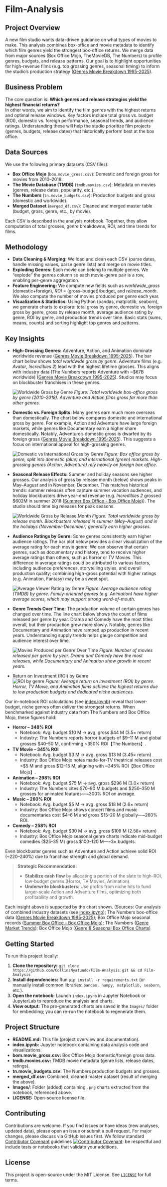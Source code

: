 # Film-Analysis

## Project Overview  
A new film studio wants data-driven guidance on what types of movies to make. This analysis combines box-office and movie metadata to identify which film genres yield the strongest box-office returns. We merge data from major sources (Box Office Mojo, TheMovieDB, The Numbers) to profile genres, budgets, and release patterns. Our goal is to highlight opportunities for high-revenue films (e.g. top grossing genres, seasonal timing) to inform the studio’s production strategy ([Genres Movie Breakdown 1995-2025](https://www.the-numbers.com/market/genres#:~:text=1%20Adventure%201%2C202%20%2467%2C192%2C872%2C334%209%2C235%2C222%2C219,17)).

## Business Problem  
The core question is: **Which genres and release strategies yield the highest financial returns?**  
In other words, we aim to identify the film genres with the highest returns and optimal release windows. Key factors include total gross vs. budget (ROI), domestic vs. foreign performance, seasonal trends, and audience ratings. Understanding these will help the studio prioritize film projects (genres, budgets, release dates) that historically perform best at the box office.

## Data Sources  
We use the following primary datasets (CSV files):  
- **Box Office Mojo** (`bom.movie_gross.csv`): Domestic and foreign gross for movies from 2010–2018.  
- **The Movie Database (TMDB)** (`tmdb.movies.csv`): Metadata on movies (genres, release dates, popularity, etc.).  
- **The Numbers** (`tn.movie_budgets.csv`): Production budgets and gross (domestic and worldwide).  
- **Merged Dataset** (`merged_df.csv`): Cleaned and merged master table (budget, gross, genre, etc., by movie).  

Each CSV is described in the analysis notebook. Together, they allow computation of total grosses, genre breakdowns, ROI, and time trends for films.

## Methodology  
- **Data Cleaning & Merging:** We load and clean each CSV (parse dates, handle missing values, parse genre lists) and merge on movie titles.  
- **Exploding Genres:** Each movie can belong to multiple genres. We “explode” the genres column so each movie-genre pair is a row, enabling per-genre aggregation.  
- **Feature Engineering:** We compute new fields such as *worldwide_gross* (domestic+foreign), *ROI* = (gross–budget)/budget, and *release_month*. We also compute the number of movies produced per genre each year.  
- **Visualization & Statistics:** Using Python (pandas, matplotlib, seaborn), we generate charts to explore: total gross by genre, domestic vs. foreign gross by genre, gross by release month, average audience rating by genre, ROI by genre, and production trends over time. Basic stats (sums, means, counts) and sorting highlight top genres and patterns.

## Key Insights  
- **High-Grossing Genres:** Adventure, Action, and Animation dominate worldwide revenue ([Genres Movie Breakdown 1995-2025](https://www.the-numbers.com/market/genres#:~:text=1%20Adventure%201%2C202%20%2467%2C192%2C872%2C334%209%2C235%2C222%2C219,17)). The bar chart below shows *total worldwide gross by genre*. Adventure films (e.g. *Avatar*, *Incredibles 2*) lead with the highest lifetime grosses. This aligns with industry data (The Numbers reports Adventure with ~$67B worldwide) ([Genres Movie Breakdown 1995-2025](https://www.the-numbers.com/market/genres#:~:text=1%20Adventure%201%2C202%20%2467%2C192%2C872%2C334%209%2C235%2C222%2C219,17)). Studios may focus on blockbuster franchises in these genres.  

  ![Worldwide Gross by Genre](Images/top-performing-genres.png) *Figure: Total worldwide box-office gross by genre (2010–2018). Adventure and Action films gross far more than other genres.*  

- **Domestic vs. Foreign Splits:** Many genres earn much more overseas than domestically. The chart below compares domestic and international gross by genre. For example, Action and Adventure have large foreign markets, while genres like Documentary earn a higher share domestically. Notably, Adventure’s domestic gross is dwarfed by its foreign gross ([Genres Movie Breakdown 1995-2025](https://www.the-numbers.com/market/genres#:~:text=1%20Adventure%201%2C202%20%2467%2C192%2C872%2C334%209%2C235%2C222%2C219,17)). This suggests a focus on international appeal for high-grossing genres.  

  ![Domestic vs International Gross by Genre](Images/domestic-vs-foreign-split.png) *Figure: Box office gross by genre, split into domestic (blue) and international (green) markets. High-grossing genres (Action, Adventure) rely heavily on foreign box office.*  

- **Seasonal Release Effects:** Summer and holiday seasons see higher grosses. Our analysis of gross by release month (below) shows peaks in May–August and in November, December. This matches historical trends: summer releases often capture summer vacation audiences, and holiday blockbusters drive year-end revenue (e.g. *Incredibles 2* grossed $602M in summer 2018 ([Summer Box Office - Box Office Mojo](https://www.boxofficemojo.com/season/summer/?grossesOption=calendarGrosses#:~:text=2019%20%244%2C320%2C749%2C661,482%2C853%2C070%2010.8))). The studio should time big releases for peak seasons.  

  ![Worldwide Gross by Release Month](Images/seasonal-release-effects.png) *Figure: Total worldwide gross by release month. Blockbusters released in summer (May–August) and in the holidays (November-December) generally earn higher grosses.*  

- **Audience Ratings by Genre:** Some genres consistently earn higher audience ratings. The bar plot below provides a clear visualization of the average rating for each movie genre. We can observe that certain genres, such as documentary and history, tend to receive higher average ratings than others, such as horror or TV Movies. This difference in average ratings could be attributed to various factors, including audience preferences, storytelling styles, and overall production quality; combining high-gross potential with higher ratings (e.g. Animation, Fantasy) may be a sweet spot.  

  ![Average Viewer Rating by Genre](Images/average-rating-per-genre.png) *Figure: Average audience rating (TMDB) by genre. Family-oriented genres (e.g. Animation) have higher average scores, which may support strong word-of-mouth.*  

- **Genre Trends Over Time:** The production volume of certain genres has changed over time. The line chart below shows the count of films released per genre by year. Drama and Comedy have the most titles overall, but their production grew more slowly. Notably, genres like Documentary and Animation have ramped up production in recent years. Understanding supply trends helps gauge competition and audience interest over time.  

  ![Movies Produced per Genre Over Time](Images/movie-production-across-genres-over-time.png) *Figure: Number of movies released per genre by year. Drama and Comedy have the most releases, while Documentary and Animation show growth in recent years.*

- Return on Investment (ROI) by Genre  
![ROI by genre](Images/roi-by-genre.png) *Figure: Average return on investment (ROI) by genre. Horror, TV Movie, and Animation films achieve the highest returns due to low production budgets and dedicated niche audiences.*

Our in-notebook ROI calculations (see [index.ipynb](https://github.com/CollinsNyatundo/Film-Analysis/blob/main/index.ipynb)) reveal that lower-budget, niche genres often deliver the strongest returns. When benchmarked against industry data from The Numbers and Box Office Mojo, these figures hold:

- **Horror – 348% ROI**  
  - Notebook: Avg. budget \$10 M → avg. gross \$44 M (3.5× return)  
  - Industry: The Numbers reports horror budgets of \$9–11 M and global grosses \$40–50 M, confirming ~350% ROI【The Numbers】.  
- **TV Movie – 345% ROI**  
  - Notebook: Avg. budget \$3 M → avg. gross \$13 M (3.45× return)  
  - Industry: Box Office Mojo notes made-for-TV theatrical releases cost <\$5 M and gross \$12–15 M, aligning with ~345% ROI【Box Office Mojo】.  
- **Animation – 298% ROI**  
  - Notebook: Avg. budget \$75 M → avg. gross \$296 M (3.0× return)  
  - Industry: The Numbers cites \$70–90 M budgets and \$250–350 M grosses for animated features—~300% ROI on average.  
- **Music – 260% ROI**  
  - Notebook: Avg. budget \$5 M → avg. gross \$18 M (2.6× return)  
  - Industry: Box Office Mojo shows concert films and music documentaries cost \$4–6 M and gross \$15–20 M globally—~260% ROI.  
- **Comedy – 258% ROI**  
  - Notebook: Avg. budget \$30 M → avg. gross \$109 M (2.58× return)  
  - Industry: Box Office Mojo seasonal genre charts indicate mid-budget comedies (\$25–35 M) gross \$100–120 M—~3× budgets.

Even blockbuster genres such as Adventure and Action achieve solid ROI (~220–240%) due to franchise strength and global demand.

> **Strategic Recommendation:**  
> - **Stabilize cash flow** by allocating a portion of the slate to high-ROI, low-budget genres (Horror, TV Movies, Animation).  
> - **Underwrite blockbusters**: Use profits from niche hits to fund larger-scale Action and Adventure films, optimizing both profitability and growth.


Each insight above is supported by the chart shown. (Sources: Our analysis of combined industry datasets (see [index.ipynb](https://github.com/CollinsNyatundo/Film-Analysis/blob/main/index.ipynb)); The Numbers box-office data ([Genres Movie Breakdown 1995-2025](https://www.the-numbers.com/market/genres#:~:text=1%20Adventure%201%2C202%20%2467%2C192%2C872%2C334%209%2C235%2C222%2C219,17)); Box Office Mojo seasonal records ([Summer Box Office - Box Office Mojo](https://www.boxofficemojo.com/season/summer/?grossesOption=calendarGrosses#:~:text=2019%20%244%2C320%2C749%2C661,482%2C853%2C070%2010.8)); The Numbers ([Genre Market Trends](https://www.the-numbers.com/market/genres)); Box Office Mojo ([Genre & Seasonal Box Office Charts](https://www.boxofficemojo.com/genres/))

## Getting Started  
To run this project locally:  
1. **Clone the repository:** `git clone https://github.com/CollinsNyatundo/Film-Analysis.git && cd Film-Analysis`  
2. **Install dependencies:** Run `pip install -r requirements.txt` (or manually install common libraries: `pandas, numpy, matplotlib, seaborn`, etc.).  
3. **Open the notebook:** Launch `index.ipynb` in Jupyter Notebook or JupyterLab to reproduce the analysis and charts.  
4. **View output:** The pre-generated charts are saved in the `Images/` folder for embedding; you can re-run the notebook to regenerate them.  

## Project Structure  
- **README.md:** This file (project overview and documentation).  
- **index.ipynb:** Jupyter notebook containing data analysis code and visualizations.  
- **bom.movie_gross.csv:** Box Office Mojo domestic/foreign gross data.  
- **tmdb.movies.csv:** TMDB movie metadata (genre lists, release dates, ratings).  
- **tn.movie_budgets.csv:** The Numbers production budgets and grosses.  
- **merged_df.csv:** Combined, cleaned master dataset (result of merging the above).  
- **Images/**: Folder (added) containing `.png` charts extracted from the notebook, referenced above.  
- **LICENSE:** Open-source license file.  

## Contributing  
Contributions are welcome. If you find issues or have ideas (new analyses, updated data), please open an issue or submit a pull request. For major changes, please discuss via GitHub issues first. We follow standard [Contributor Covenant](https://www.contributor-covenant.org/) guidelines [![Contributor Covenant](https://img.shields.io/badge/Contributor%20Covenant-2.1-4baaaa.svg)](code_of_conduct.md): be respectful and include tests or notebooks that validate your additions.

## License  
This project is open-source under the MIT License. See [`LICENSE`](https://github.com/CollinsNyatundo/Film-Analysis/blob/main/LICENSE) for full terms.

